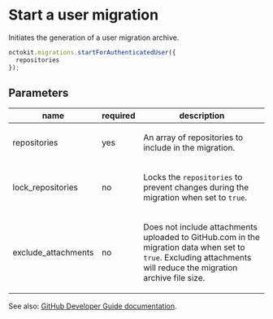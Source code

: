 # Start a user migration

Initiates the generation of a user migration archive.

```js
octokit.migrations.startForAuthenticatedUser({
  repositories
});
```

## Parameters

<table>
  <thead>
    <tr>
      <th>name</th>
      <th>required</th>
      <th>description</th>
    </tr>
  </thead>
  <tbody>
    <tr><td>repositories</td><td>yes</td><td>

An array of repositories to include in the migration.

</td></tr>
<tr><td>lock_repositories</td><td>no</td><td>

Locks the `repositories` to prevent changes during the migration when set to `true`.

</td></tr>
<tr><td>exclude_attachments</td><td>no</td><td>

Does not include attachments uploaded to GitHub.com in the migration data when set to `true`. Excluding attachments will reduce the migration archive file size.

</td></tr>
  </tbody>
</table>

See also: [GitHub Developer Guide documentation](endpoint.documentationUrl).

